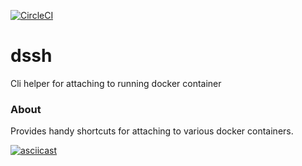 [![CircleCI](https://circleci.com/gh/simeunovics/dssh.svg?style=svg)](https://circleci.com/gh/simeunovics/dssh)

# dssh
Cli helper for attaching to running docker container

### About
Provides handy shortcuts for attaching to various docker containers.

[![asciicast](https://asciinema.org/a/240385.svg)](https://asciinema.org/a/240385)